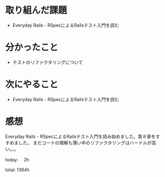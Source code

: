 #  取り組んだ課題
- Everyday Rails - RSpecによるRailsテスト入門を読む


# 分かったこと
- テストのリファクタリングについて

  
# 次にやること
- Everyday Rails - RSpecによるRailsテスト入門を読む



# 感想
Everyday Rails - RSpecによるRailsテスト入門を読み始めました。第８章をすすめました。 まだコードの理解も薄い中のリファクタリングはハードルが高い。。。

today: 　2h

total: 1384h
